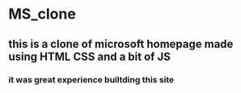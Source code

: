 # MS_clone
## this is  a clone of microsoft homepage made using HTML  CSS and a bit of JS
### it was great experience builtding this site
